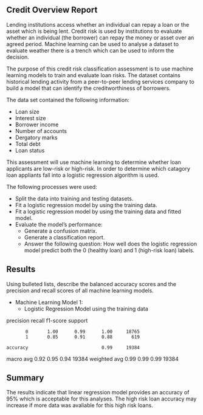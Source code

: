 ## Credit Overview Report
Lending institutions access whether an individual can repay a loan or the asset which is being lent. Credit risk is used by institutions to evaluate whether an individual (the borrower) can repay the money or asset over an agreed period. Machine learning can be used to analyse a dataset to evaluate weather there is a trench which can be used to inform the decision.

The purpose of this credit risk classification assessment is to use machine learning models to train and evaluate loan risks. The dataset contains historical lending activity from a peer-to-peer lending services company to build a model that can identify the creditworthiness of borrowers.

The data set contained the following information:
- Loan size
- Interest size
- Borrower income
- Number of accounts
- Dergatory marks
- Total debt
- Loan status

This assessment will use machine learning to determine whether loan applicants are low-risk or high-risk. In order to determine which catagory loan appliants fall into a logistic regression algorithm is used.

The following processes were used:
- Split the data into training and testing datasets.
- Fit a logistic regression model by using the training data.
- Fit a logistic regression model by using the training data and fitted model.
- Evaluate the model’s performance: 
  - Generate a confusion matrix.
  - Generate a classification report.
  - Answer the following question: How well does the logistic regression model predict both the 0 (healthy loan) and 1 (high-risk loan) labels.

## Results

Using bulleted lists, describe the balanced accuracy scores and the precision and recall scores of all machine learning models.

* Machine Learning Model 1:
  * Logistic Regression Model using the training data

 precision    recall  f1-score   support

           0       1.00      0.99      1.00     18765
           1       0.85      0.91      0.88       619

    accuracy                           0.99     19384
   macro avg       0.92      0.95      0.94     19384
weighted avg       0.99      0.99      0.99     19384

## Summary

The results indicate that linear regression model provides an accuracy of 95% which is acceptable for this analyses. The high risk loan accuracy may increase if more data was avaliable for this high risk loans.